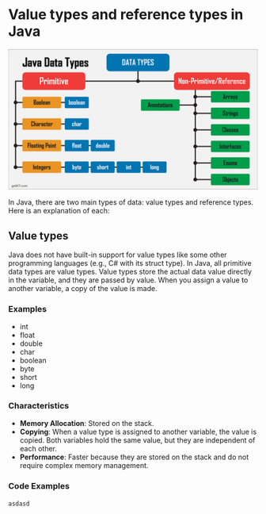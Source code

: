 
# Value types and reference types in Java
![alt text](https://github.com/Zaniiiii/Fpt-Assignment1/blob/main/Assignment1/images/valueVSreferences.png?raw=true)

In Java, there are two main types of data: value types and reference types. Here is an explanation of each:

## Value types
Java does not have built-in support for value types like some other programming languages (e.g., C# with its struct type). In Java, all primitive data types are value types. Value types store the actual data value directly in the variable, and they are passed by value. When you assign a value to another variable, a copy of the value is made.

### Examples

- int
- float
- double
- char
- boolean
- byte
- short
- long

### Characteristics

- **Memory Allocation**: Stored on the stack.
- **Copying**: When a value type is assigned to another variable, the value is copied. Both variables hold the same value, but they are independent of each other.
- **Performance**: Faster because they are stored on the stack and do not require complex memory management.

### Code Examples
``` asdasd ```
